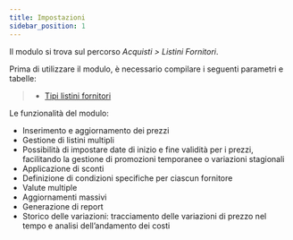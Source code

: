 ```yaml
---
title: Impostazioni
sidebar_position: 1
---
```


Il modulo si trova sul percorso *Acquisti > Listini Fornitori*.

Prima di utilizzare il modulo, è necessario compilare i seguenti parametri e tabelle:
> - [Tipi listini fornitori](/docs/configurations/tables/purchase/purchase-price-list-type)

Le funzionalità del modulo:
- Inserimento e aggiornamento dei prezzi
- Gestione di listini multipli
- Possibilità di impostare date di inizio e fine validità per i prezzi, facilitando la gestione di promozioni temporanee o variazioni stagionali
- Applicazione di sconti
- Definizione di condizioni specifiche per ciascun fornitore
- Valute multiple
- Aggiornamenti massivi
- Generazione di report
- Storico delle variazioni: tracciamento delle variazioni di prezzo nel tempo e analisi dell’andamento dei costi